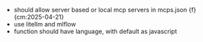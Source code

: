 - should allow server based or local mcp servers in mcps.json {f} {cm:2025-04-21}
- use litellm and mlflow
- function should have language, with default as javascript
